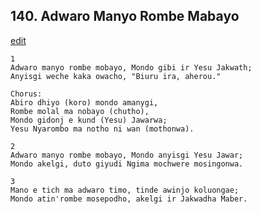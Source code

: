 
## 140.  Adwaro Manyo Rombe Mabayo
[edit](https://docs.google.com/document/d/1aEgHklp_1N5W8DSTDASNePjMyWDEPhV0/edit?mode=html)



    1
    Adwaro manyo rombe mobayo, Mondo gibi ir Yesu Jakwath;
    Anyisgi weche kaka owacho, "Biuru ira, aherou." 

    Chorus:
    Abiro dhiyo (koro) mondo amanygi,
    Rombe molal ma nobayo (chutho),
    Mondo gidonj e kund (Yesu) Jawarwa;
    Yesu Nyarombo ma notho ni wan (mothonwa).

    2
    Adwaro manyo rombe mobayo, Mondo anyisgi Yesu Jawar;
    Mondo akelgi, duto giyudi Ngima mochwere mosingonwa.

    3
    Mano e tich ma adwaro timo, tinde awinjo koluongae;
    Mondo atin'rombe mosepodho, akelgi ir Jakwadha Maber.

